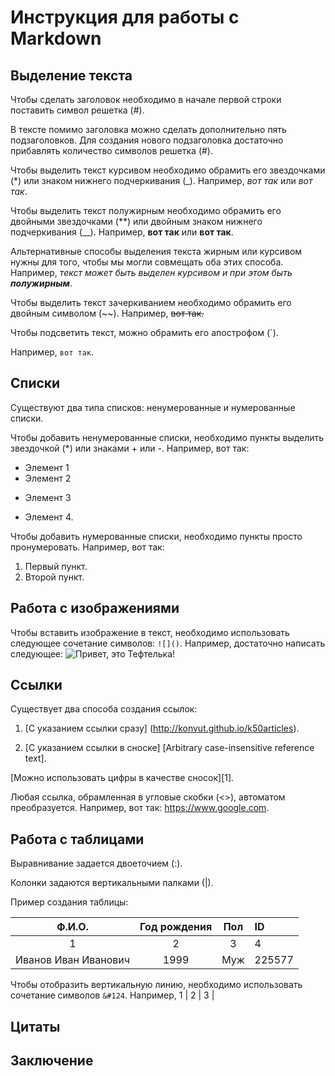 # Инструкция для работы с Markdown
## Выделение текста

Чтобы сделать заголовок необходимо в начале первой строки поставить символ решетка (#).

В тексте помимо заголовка можно сделать дополнительно пять подзаголовков. Для создания нового подзаголовка достаточно прибавлять количество символов решетка (#).

Чтобы выделить текст курсивом необходимо обрамить его звездочками (*) или знаком нижнего подчеркивания (_). Например, *вот так* или _вот так_.

Чтобы выделить текст полужирным необходимо обрамить его двойными звездочками (**) или двойным знаком нижнего подчеркивания (__). Например, **вот так** или __вот так__.

Альтернативные способы выделения текста жирным или курсивом нужны для того, чтобы мы могли совмещать оба этих способа. Например, _текст может быть выделен курсивом и при этом быть **полужирным**_.

Чтобы выделить текст зачеркиванием необходимо обрамить его двойным символом (~~).
Например, ~~вот так.~~ 

Чтобы подсветить текст, можно обрамить его апострофом (`).

Например, `вот так`.

## Списки

Существуют два типа списков: ненумерованные и нумерованные списки.

Чтобы добавить ненумерованные списки, необходимо пункты выделить звездочкой (*) или знаками + или -. Например, вот так:
* Элемент 1
* Элемент 2
+ Элемент 3
- Элемент 4.

Чтобы добавить нумерованные списки, необходимо пункты просто пронумеровать. Например, вот так:
1. Первый пункт.
2. Второй пункт.

## Работа с изображениями

Чтобы вставить изображение в текст,  необходимо использовать следующее сочетание символов: `![]()`. Например, достаточно написать следующее: ![Привет, это Тефтелька!](Teftelka.jpg)

## Ссылки

Существует два способа создания ссылок:

1. [С указанием ссылки сразу] (http://konvut.github.io/k50articles).

2. [С указанием ссылки в сноске] [Arbitrary case-insensitive reference text].

[Можно использовать цифры в качестве сносок][1].

Любая ссылка, обрамленная в угловые скобки (<>), автоматом преобразуется. Например, вот так: <https://www.google.com>.

## Работа с таблицами

Выравнивание задается двоеточием (:).

Колонки задаются вертикальными палками (|).

Пример создания таблицы:

Ф.И.О. | Год рождения | Пол | ID
:----: | :----: | :----: | :----
1 | 2 | 3 | 4
Иванов Иван Иванович | 1999 | Муж | 225577

Чтобы отобразить вертикальную линию, необходимо использовать сочетание символов `&#124`. Например, 1 &#124; 2 &#124; 3 &#124;

## Цитаты
## Заключение